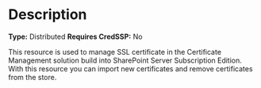 # Description

**Type:** Distributed
**Requires CredSSP:** No

This resource is used to manage SSL certificate in the Certificate Management
solution build into SharePoint Server Subscription Edition. With this resource
you can import new certificates and remove certificates from the store.
